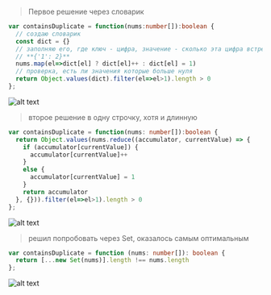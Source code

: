> Первое решение через словарик

```ts
var containsDuplicate = function(nums:number[]):boolean {
  // создаю словарик
  const dict = {}
  // заполняю его, где ключ - цифра, значение - сколько эта цифра встречается раз, например:
  // **{'1': 2}**
  nums.map(el=>dict[el] ? dict[el]++ : dict[el] = 1)
  // проверка, есть ли значения которые больше нуля
  return Object.values(dict).filter(el=>el>1).length > 0
};
```

![alt text](screenshots/v1_dict.png "через словарик")

> второе решение в одну строчку, хотя и длинную

```ts
var containsDuplicate = function(nums: number[]):boolean {
  return Object.values(nums.reduce((accumulator, currentValue) => {
    if (accumulator[currentValue]) {
      accumulator[currentValue]++
    }
    else {
      accumulator[currentValue] = 1
    }
    return accumulator
  }, {})).filter(el=>el>1).length > 0
};
```

![alt text](screenshots/v2_one_line.png "в одну строку")

> решил попробовать через Set, оказалось самым оптимальным

```ts
var containsDuplicate = function (nums: number[]): boolean {
  return [...new Set(nums)].length !== nums.length
};
```

![alt text](screenshots/v3_with_set.png "через Set")
